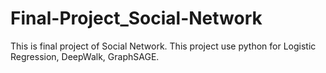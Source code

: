 # Final-Project_Social-Network
This is final project of Social Network. This project use python for Logistic Regression, DeepWalk, GraphSAGE.

